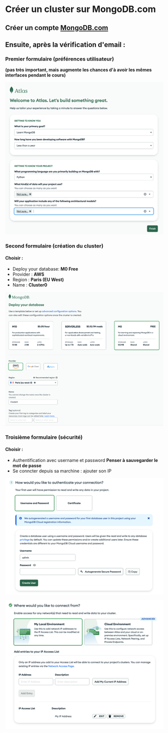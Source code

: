 

# Créer un cluster sur MongoDB.com


## Créer un compte [MongoDB.com](https://www.mongodb.com/fr-fr)

## Ensuite, après la vérification d'email : 

### Premier formulaire (préférences utilisateur)

**(pas très important, mais augmente les chances d'à avoir les mêmes interfaces pendant le cours)**

![MongoDB](images/mongodb_first_form.png)

### Second formulaire (création du cluster)

#### Choisir : 

- Deploy your database: **M0 Free**
- Provider : **AWS**
- Region : **Paris (EU West)**
- Name : **Cluster0**


![MongoDB](images/mongodb_second_form.png)




### Troisième formulaire (sécurité)

#### Choisir : 

- Authentification avec username et password **Penser à sauvegarder le mot de passe**
- Se conncter depuis sa marchine : ajouter son IP

![MongoDB](images/mongodb_third_form_1.png)

![MongoDB](images/mongodb_third_form_2.png)

